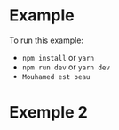 # Example

To run this example:

- `npm install` or `yarn`
- `npm run dev` or `yarn dev`
- `Mouhamed est beau`

# Exemple 2
